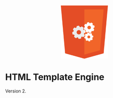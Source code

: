 <p align="center">
	<img src="logo.png" width="150" alt="HTML Template Engine" />
</p>

# HTML Template Engine

Version 2.